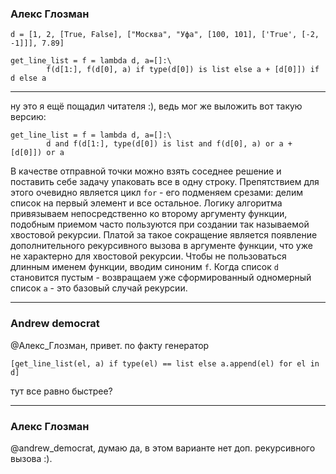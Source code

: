### Алекс Глозман

```
d = [1, 2, [True, False], ["Москва", "Уфа", [100, 101], ['True', [-2, -1]]], 7.89]

get_line_list = f = lambda d, a=[]:\
        f(d[1:], f(d[0], a) if type(d[0]) is list else a + [d[0]]) if d else a
```
___
ну это я ещё пощадил читателя :), ведь мог же выложить вот такую версию:

```
get_line_list = f = lambda d, a=[]:\
        d and f(d[1:], type(d[0]) is list and f(d[0], a) or a + [d[0]]) or a
```
В качестве отправной точки можно взять соседнее решение и поставить себе задачу 
упаковать все в одну строку. Препятствием для этого очевидно является цикл `for` -
его подменяем срезами: делим список на первый элемент и все остальное. Логику
алгоритма привязываем непосредственно ко второму аргументу функции, подобным 
приемом часто пользуются при создании так называемой хвостовой рекурсии. Платой
за такое сокращение является появление дополнительного рекурсивного вызова 
в аргументе функции, что уже не характерно для хвостовой рекурсии. Чтобы не пользоваться
длинным именем функции, вводим синоним `f`. Когда список `d` становится пустым - возвращаем
уже сформированный одномерный список `a` - это базовый случай рекурсии.
___
### Andrew democrat

@Алекс_Глозман, привет. по факту генератор

```[get_line_list(el, a) if type(el) == list else a.append(el) for el in d]```

тут все равно быстрее?
___
### Алекс Глозман

@andrew_democrat, думаю да, в этом варианте нет доп. рекурсивного вызова :).
